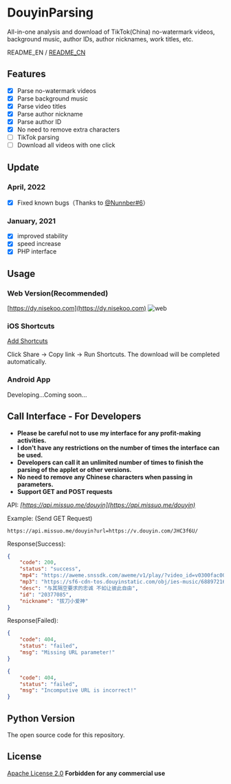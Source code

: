 # DouyinParsing
All-in-one analysis and download of TikTok(China) no-watermark videos, background music, author IDs, author nicknames, work titles, etc.

README_EN / [README_CN](https://github.com/missuo/DouyinParsing/blob/main/README_CN.md)

## Features
- [x] Parse no-watermark videos
- [x] Parse background music
- [x] Parse video titles
- [x] Parse author nickname
- [x] Parse author ID
- [x] No need to remove extra characters
- [ ] TikTok parsing
- [ ] Download all videos with one click

## Update
### April, 2022
- [x] Fixed known bugs（Thanks to [@Nunnber](https://github.com/Nunnber)[#6](https://github.com/missuo/DouyinParsing/issues/6)）

### January, 2021
- [x] improved stability
- [x] speed increase
- [x] PHP interface

## Usage
### Web Version(Recommended)
[https://dy.nisekoo.com](https://dy.nisekoo.com)
![web](https://telegraph.eowo.us/file/152e74557fae149d5b8ad.png)

### iOS Shortcuts
[Add Shortcuts](https://www.icloud.com/shortcuts/b84daadd617149b7b3066f0c39305d95)

Click Share -> Copy link -> Run Shortcuts. The download will be completed automatically.

### Android App
Developing...Coming soon...

## Call Interface - For Developers
- **Please be careful not to use my interface for any profit-making activities.**
- **I don't have any restrictions on the number of times the interface can be used.**
- **Developers can call it an unlimited number of times to finish the parsing of the applet or other versions.**
- **No need to remove any Chinese characters when passing in parameters.**
- **Support GET and POST requests**

API: *[https://api.missuo.me/douyin](https://api.missuo.me/douyin)*

Example: (Send GET Request)
```
https://api.missuo.me/douyin?url=https://v.douyin.com/JHC3f6U/
```
Response(Success):
```json
{
    "code": 200,
    "status": "success",
    "mp4": "https://aweme.snssdk.com/aweme/v1/play/?video_id=v0300fac0000bunodsrcdphlft5871u0&ratio=720p&line=0",
    "mp3": "https://sf6-cdn-tos.douyinstatic.com/obj/ies-music/6889721604616899336.mp3",
    "desc": "与其隔空要求的忠诚 不如让彼此自由",
    "id": "20377085",
    "nickname": "拔刀小爱神"
}
```

Response(Failed):
```json
{
    "code": 404,
    "status": "failed",
    "msg": "Missing URL parameter!"
}
```
```json
{
    "code": 404,
    "status": "failed",
    "msg": "Incomputive URL is incorrect!"
}
```

## Python Version
The open source code for this repository.

## License
[Apache License 2.0](https://github.com/missuo/DouyinParsing/blob/main/LICENSE) **Forbidden for any commercial use**








